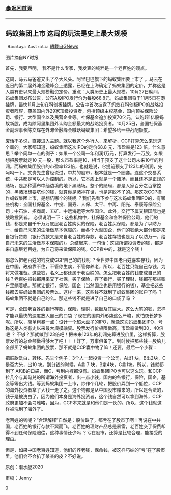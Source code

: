 ###  [:house:返回首頁](https://github.com/ourhimalayas/txt)
---

## 蚂蚁集团上市 这局的玩法是史上最大规模
` Himalaya Australia` [轉載自GNews](https://gnews.org/zh-hans/507987/)

图片摘自NY时报

首先，我要声明， 我不是什么专家，我发表的纯粹是一个老百姓的观点。

这周，马云马爸爸又出了个大风头。阿里巴巴旗下的蚂蚁集团要上市了 。马云在近日的第二届外滩金融峰会上透露，已经在上海确定了蚂蚁集团的定价，并称这是人类有史以来最大规模融资定价。重点：人类历史上最大规模。10月27日晚间，蚂蚁集团发布公告，公布A股IPO发行价为每股68.8元，蚂蚁集团将于11月5日在港挂牌，最快11月上旬在科创板挂牌。公告中首次披露了蚂蚁在科创板IPO的战略投资者阵容，覆盖国内外29家顶级投资者，包括顶级主权基金，国内顶尖保险公司、银行、大型国企以及民营企业等。社保基金追加投资70亿元，认购超1亿股蚂蚁新股，成为除阿里集团外认购金额最大的战略投资者。10月25日，全国社保基金副理事长陈文辉在外滩金融峰会喊话蚂蚁集团：希望多给一些战配额度。

废话不多说，直接进入主题。就以我这个外行人，来解析，CCP打算怎么来玩这个局的。大家都知道，蚂蚁集团这次IPO的定价68.8 元，市盈率是123 倍。什么意思？举个简单一点的例子：如果一个公司一年利润1万元，打算发行一万股，如果想把股票就定10 元一股，那么市盈率是10，相当于预支了这个公司未来10年的利润。而蚂蚁集团股价的市盈率123倍，也就是说，它提前预支了123年的利润，先呵呵一下。文贵先生曾经说过，中共的股市，根本就是一个圈套。连这个交易系统，中共都是可以人为控制的。所以，它本质上就是一个赌场，而且还不是正规的赌场，是那种遍布中缅边境的地下黑赌场。整个的赌局，都是人家百分之百掌控的，黑赌场想要坑你的钱，就算你是赌神在世，也是逃脱不了的。那这次CCP操作蚂蚁集团上市，是想坑哪个的钱呢 ？我们先看下参与这次蚂蚁集团IPO的，有哪些机构：全国社保基金、中投、国寿、人保、太平、中再、阳光、泰康等保险公司；中石油、招商局、五矿、中远海运等大型国企。此外，交行下属交银国际也是战略投资者。 必须说明一下：这些机构中，社保基金和各种保险公司，他们的钱，都是来自千千万万底层老百姓购买的保险，老百姓买保险，都是为了以防万一，给自己未来的生活做基本保障的。而各个大型国企，他们的钱绝大部分都是来自银行贷款（银行贷款又是来自老百姓的存款，老百姓存钱也是为了以防万一，给自己未来的生活做基本保障的）。总结起来，一句话：这些所谓投资者的钱，都是来自底层老百姓，为自己将来做保障的钱。CCP看中的，就是这个钱！

那怎么把老百姓的钱变成CCP自己的的钱呢 ？全世界中国老百姓喜欢存钱，因为在中国，政府靠不住，不管你生病，不管你养老，所以，老百姓只能自己存钱，为将来做准备。这些钱，名义上都还属于老百姓的。怎么把老百姓的钱变成自己的钱？老百姓把钱都用来交了社保，买了保险，存了银行，买了理财，钱都在那些账户里躺着呢。那就让银行，保险，国企（当然国企也是用银行的钱），基金把这些钱都去买蚂蚁集团的股票么。这样一来，这些钱不就到了蚂蚁集团的账户了吗 ？蚂蚁集团不就是自己的么。那这些钱不就是进了自己的口袋了吗 ？

可是，全国老百姓的银行存款，保险，理财，数额及其巨大。这么大笔的钱，怎样才能以最快的速度放入自己的口袋 ？现在的国内外形势这么严峻，就怕夜长梦多呢。所以，简单粗暴一点：设计一个超大盘子的IPO，就像这次蚂蚁集团IPO，号称这是人类有史以来最大规模融资。股票发行价极限做高，市盈率做到30，40倍 吧 ？ 不够？那就做到123倍吧！把未来123年的利润先算进股价里，这样折算，股票发行的总金额做得够大了吧！！！好了，万事俱备了。到时候把那些钱一股脑儿全部买了蚂蚁集团的股票，那不就是CCP囊中物了嘛！还要，最后一个步骤：

把赃款洗白，转移。先举个例子：3个人一起投资一个公司，A出1 块，B出2块，C是冤大头，出10 块。到分钱的时候，A拿 7 块，B拿4块，C拿1块。所以，钱就都到了 A和B的口袋，而C，亏到内裤都没有。蚂蚁集团IPO也可以这么玩。和CCP拉几个与其勾兑的所谓海外投资者，出一点小钱，国内的各银行，保险，国企，基金等等出大钱。等到蚂蚁集团一上市，炒作个几轮，把股价弄到一个低位，CCP的海外投资者拿了大钱一走了之。这个钱都是从中国股市赚来的，所以是合法的，钱于是被洗白了。因为他们本身是海外投资者，这个钱自然可以拿到海外，CCP政府更加不会刁难咯，因为，CCP本来就是和他们是一伙的。所以，这个钱就这样被洗到了海外了。

老百姓的钱呢？“合理解释”自然是：股价跌了，都亏在了股市了啊！再说在中共国，老百姓的银行存款不翼而飞，老百姓的理财产品总是暴雷，老百姓交了保费却得不到任何保险赔偿，这种事情还少吗 ？亏在股市，还算是比较合理，能接受的理由。

但是，如果中国老百姓知道，他们的养老钱，保命钱，被这样巧妙的“亏”在了股市里，他们会不会扒了某某的皮？不好说。

原创：潜水艇2020

审稿：Jenny

0
